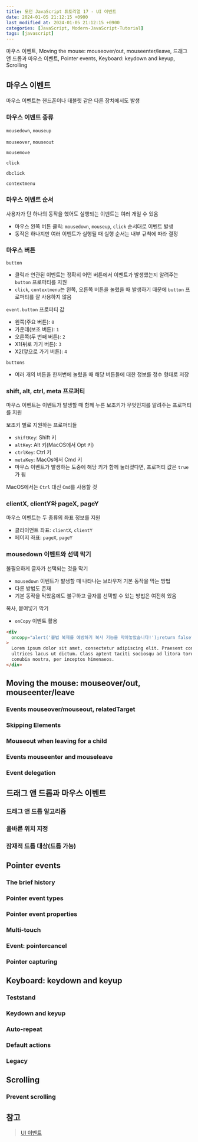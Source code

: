 ```yaml
---
title: 모던 JavaScript 튜토리얼 17 - UI 이벤트
date: 2024-01-05 21:12:15 +0900
last_modified_at: 2024-01-05 21:12:15 +0900
categories: [JavaScript, Modern-JavaScript-Tutorial]
tags: [javascript]
---
```


마우스 이벤트, Moving the mouse: mouseover/out, mouseenter/leave, 드래그 앤 드롭과 마우스 이벤트, Pointer events, Keyboard: keydown and keyup, Scrolling

## 마우스 이벤트

마우스 이벤트는 핸드폰이나 태블릿 같은 다른 장치에서도 발생

### 마우스 이벤트 종류

`mousedown`, `mouseup`

`mouseover`, `mouseout`

`mousemove`

`click`

`dbclick`

`contextmenu`

### 마우스 이벤트 순서

사용자가 단 하나의 동작을 했어도 실행되는 이벤트는 여러 개일 수 있음

- 마우스 왼쪽 버튼 클릭: `mousedown`, `mouseup`, `click` 순서대로 이벤트 발생
- 동작은 하나지만 여러 이벤트가 실행될 때 실행 순서는 내부 규칙에 따라 결정

### 마우스 버튼

`button`

- 클릭과 연관된 이벤트는 정확히 어떤 버튼에서 이벤트가 발생했는지 알려주는 `button` 프로퍼티를 지원
- `click`, `contextmenu`는 왼쪽, 오른쪽 버튼을 눌렀을 때 발생하기 때문에 `button` 프로퍼티를 잘 사용하지 않음

`event.button` 프로퍼티 값

- 왼쪽(주요 버튼): `0`
- 가운데(보조 버튼): `1`
- 오른쪽(두 번째 버튼): `2`
- X1(뒤로 가기 버튼): `3`
- X2(앞으로 가기 버튼): `4`

`buttons`

- 여러 개의 버튼을 한꺼번에 눌렀을 때 해당 버튼들에 대한 정보를 정수 형태로 저장

### shift, alt, ctrl, meta 프로퍼티

마우스 이벤트는 이벤트가 발생할 때 함께 누른 보조키가 무엇인지를 알려주는 프로퍼티를 지원

보조키 별로 지원하는 프로퍼티들

- `shiftKey`: Shift 키
- `altKey`: Alt 키(MacOS에서 Opt 키)
- `ctrlKey`: Ctrl 키
- `metaKey`: MacOs에서 Cmd 키
- 마우스 이벤트가 발생하는 도중에 해당 키가 함께 눌러졌다면, 프로퍼티 값은 `true`가 됨

MacOS에서는 `Ctrl` 대신 `Cmd`를 사용할 것

### clientX, clientY와 pageX, pageY

마우스 이벤트는 두 종류의 좌표 정보를 지원

- 클라이언트 좌표: `clientX`, `clientY`
- 페이지 좌표: `pageX`, `pageY`

### mousedown 이벤트와 선택 막기

불필요하게 글자가 선택되는 것을 막기

- `mousedown` 이벤트가 발생할 때 나타나는 브라우저 기본 동작을 막는 방법
- 다른 방법도 존재
- 기본 동작을 막았음에도 불구하고 글자를 선택할 수 있는 방법은 여전히 있음

복사, 붙여넣기 막기

- `onCopy` 이벤트 활용

```html
<div
  oncopy="alert('불법 복제를 예방하기 복사 기능을 막아놓았습니다!');return false"
>
  Lorem ipsum dolor sit amet, consectetur adipiscing elit. Praesent convallis
  ultrices lacus ut dictum. Class aptent taciti sociosqu ad litora torquent per
  conubia nostra, per inceptos himenaeos.
</div>
```

## Moving the mouse: mouseover/out, mouseenter/leave

### Events mouseover/mouseout, relatedTarget

### Skipping Elements

### Mouseout when leaving for a child

### Events mouseenter and mouseleave

### Event delegation

## 드래그 앤 드롭과 마우스 이벤트

### 드래그 앤 드롭 알고리즘

### 올바른 위치 지정

### 잠재적 드롭 대상(드롭 가능)

## Pointer events

### The brief history

### Pointer event types

### Pointer event properties

### Multi-touch

### Event: pointercancel

### Pointer capturing

## Keyboard: keydown and keyup

### Teststand

### Keydown and keyup

### Auto-repeat

### Default actions

### Legacy

## Scrolling

### Prevent scrolling

## 참고

> [UI 이벤트](https://ko.javascript.info/event-details)
